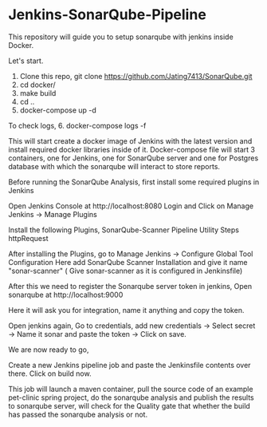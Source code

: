# Jenkins-SonarQube-Pipeline

This repository will guide you to setup sonarqube with jenkins inside Docker.

Let's start.

1. Clone this repo,
   git clone https://github.com/Jating7413/SonarQube.git
2. cd docker/
3. make build
4. cd ..
5. docker-compose up -d

To check logs,
6. docker-compose logs -f

This will start create a docker image of Jenkins with the latest version and install required docker libraries inside of it. Docker-compose file will start 3 containers, one for Jenkins, one for SonarQube server and one for Postgres database with which the sonarqube will interact to store reports.

Before running the SonarQube Analysis, first install some required plugins in Jenkins

Open Jenkins Console at http://localhost:8080
Login and Click on Manage Jenkins -> Manage Plugins

Install the following Plugins,
SonarQube-Scanner
Pipeline Utility Steps
httpRequest

After installing the Plugins, go to Manage Jenkins -> Configure Global Tool Configuration
Here add SonarQube Scanner Installation and give it name "sonar-scanner" ( Give sonar-scanner as it is configured in Jenkinsfile)

After this we need to register the Sonarqube server token in jenkins,
Open sonarqube at http://localhost:9000

Here it will ask you for integration, name it anything and copy the token.

Open jenkins again,
Go to credentials, add new credentials -> Select secret -> Name it sonar and paste the token -> Click on save.


We are now ready to go,

Create a new Jenkins pipeline job and paste the Jenkinsfile contents over there.
Click on build now.

This job will launch a maven container, pull the source code of an example pet-clinic spring project, do the sonarqube analysis and publish the results to sonarqube server, will check for the Quality gate that whether the build has passed the sonarqube analysis or not.

